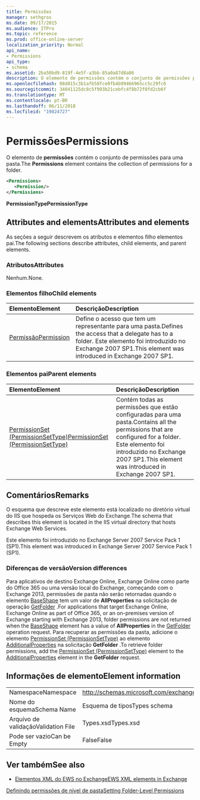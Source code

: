 ```yaml
---
title: Permissões
manager: sethgros
ms.date: 09/17/2015
ms.audience: ITPro
ms.topic: reference
ms.prod: office-online-server
localization_priority: Normal
api_name:
- Permissions
api_type:
- schema
ms.assetid: 2ba50bd9-819f-4e5f-a3bb-85a0a87d8a86
description: O elemento de permissões contém o conjunto de permissões para uma pasta.
ms.openlocfilehash: 08d015c3b1afb58fce0fb4b99466965cc5c29fc6
ms.sourcegitcommit: 34041125dc8c5f993b21cebfc4f8b72f0fd2cb6f
ms.translationtype: MT
ms.contentlocale: pt-BR
ms.lasthandoff: 06/11/2018
ms.locfileid: "19824727"
---
```

# <a name="permissions"></a><span data-ttu-id="eb7b4-103">Permissões</span><span class="sxs-lookup"><span data-stu-id="eb7b4-103">Permissions</span></span>

<span data-ttu-id="eb7b4-104">O elemento de **permissões** contém o conjunto de permissões para uma pasta.</span><span class="sxs-lookup"><span data-stu-id="eb7b4-104">The **Permissions** element contains the collection of permissions for a folder.</span></span> 
  
```XML
<Permissions>
   <Permission/>
</Permissions>
```

 <span data-ttu-id="eb7b4-105">**PermissionType**</span><span class="sxs-lookup"><span data-stu-id="eb7b4-105">**PermissionType**</span></span>
## <a name="attributes-and-elements"></a><span data-ttu-id="eb7b4-106">Attributes and elements</span><span class="sxs-lookup"><span data-stu-id="eb7b4-106">Attributes and elements</span></span>

<span data-ttu-id="eb7b4-107">As seções a seguir descrevem os atributos e elementos filho elementos pai.</span><span class="sxs-lookup"><span data-stu-id="eb7b4-107">The following sections describe attributes, child elements, and parent elements.</span></span>
  
### <a name="attributes"></a><span data-ttu-id="eb7b4-108">Atributos</span><span class="sxs-lookup"><span data-stu-id="eb7b4-108">Attributes</span></span>

<span data-ttu-id="eb7b4-109">Nenhum.</span><span class="sxs-lookup"><span data-stu-id="eb7b4-109">None.</span></span>
  
### <a name="child-elements"></a><span data-ttu-id="eb7b4-110">Elementos filho</span><span class="sxs-lookup"><span data-stu-id="eb7b4-110">Child elements</span></span>

|<span data-ttu-id="eb7b4-111">**Elemento**</span><span class="sxs-lookup"><span data-stu-id="eb7b4-111">**Element**</span></span>|<span data-ttu-id="eb7b4-112">**Descrição**</span><span class="sxs-lookup"><span data-stu-id="eb7b4-112">**Description**</span></span>|
|:-----|:-----|
|[<span data-ttu-id="eb7b4-113">Permissão</span><span class="sxs-lookup"><span data-stu-id="eb7b4-113">Permission</span></span>](permission.md) <br/> |<span data-ttu-id="eb7b4-114">Define o acesso que tem um representante para uma pasta.</span><span class="sxs-lookup"><span data-stu-id="eb7b4-114">Defines the access that a delegate has to a folder.</span></span> <span data-ttu-id="eb7b4-115">Este elemento foi introduzido no Exchange 2007 SP1.</span><span class="sxs-lookup"><span data-stu-id="eb7b4-115">This element was introduced in Exchange 2007 SP1.</span></span>  <br/> |
   
### <a name="parent-elements"></a><span data-ttu-id="eb7b4-116">Elementos pai</span><span class="sxs-lookup"><span data-stu-id="eb7b4-116">Parent elements</span></span>

|<span data-ttu-id="eb7b4-117">**Elemento**</span><span class="sxs-lookup"><span data-stu-id="eb7b4-117">**Element**</span></span>|<span data-ttu-id="eb7b4-118">**Descrição**</span><span class="sxs-lookup"><span data-stu-id="eb7b4-118">**Description**</span></span>|
|:-----|:-----|
|[<span data-ttu-id="eb7b4-119">PermissionSet (PermissionSetType)</span><span class="sxs-lookup"><span data-stu-id="eb7b4-119">PermissionSet (PermissionSetType)</span></span>](permissionset-permissionsettype.md) <br/> |<span data-ttu-id="eb7b4-120">Contém todas as permissões que estão configuradas para uma pasta.</span><span class="sxs-lookup"><span data-stu-id="eb7b4-120">Contains all the permissions that are configured for a folder.</span></span> <span data-ttu-id="eb7b4-121">Este elemento foi introduzido no Exchange 2007 SP1.</span><span class="sxs-lookup"><span data-stu-id="eb7b4-121">This element was introduced in Exchange 2007 SP1.</span></span>  <br/> |
   
## <a name="remarks"></a><span data-ttu-id="eb7b4-122">Comentários</span><span class="sxs-lookup"><span data-stu-id="eb7b4-122">Remarks</span></span>

<span data-ttu-id="eb7b4-123">O esquema que descreve este elemento está localizado no diretório virtual do IIS que hospeda os Serviços Web do Exchange.</span><span class="sxs-lookup"><span data-stu-id="eb7b4-123">The schema that describes this element is located in the IIS virtual directory that hosts Exchange Web Services.</span></span>
  
<span data-ttu-id="eb7b4-124">Este elemento foi introduzido no Exchange Server 2007 Service Pack 1 (SP1).</span><span class="sxs-lookup"><span data-stu-id="eb7b4-124">This element was introduced in Exchange Server 2007 Service Pack 1 (SP1).</span></span>
  
### <a name="version-differences"></a><span data-ttu-id="eb7b4-125">Diferenças de versão</span><span class="sxs-lookup"><span data-stu-id="eb7b4-125">Version differences</span></span>

<span data-ttu-id="eb7b4-126">Para aplicativos de destino Exchange Online, Exchange Online como parte do Office 365 ou uma versão local do Exchange, começando com o Exchange 2013, permissões de pasta não serão retornadas quando o elemento [BaseShape](baseshape.md) tem um valor de **AllProperties** na solicitação de operação [GetFolder](getfolder-operation.md) .</span><span class="sxs-lookup"><span data-stu-id="eb7b4-126">For applications that target Exchange Online, Exchange Online as part of Office 365, or an on-premises version of Exchange starting with Exchange 2013, folder permissions are not returned when the [BaseShape](baseshape.md) element has a value of **AllProperties** in the [GetFolder](getfolder-operation.md) operation request.</span></span> <span data-ttu-id="eb7b4-127">Para recuperar as permissões da pasta, adicione o elemento [PermissionSet (PermissionSetType)](permissionset-permissionsettype.md) ao elemento [AdditionalProperties](additionalproperties.md) na solicitação **GetFolder** .</span><span class="sxs-lookup"><span data-stu-id="eb7b4-127">To retrieve folder permissions, add the [PermissionSet (PermissionSetType)](permissionset-permissionsettype.md) element to the [AdditionalProperties](additionalproperties.md) element in the **GetFolder** request.</span></span> 
  
## <a name="element-information"></a><span data-ttu-id="eb7b4-128">Informações de elemento</span><span class="sxs-lookup"><span data-stu-id="eb7b4-128">Element information</span></span>

|||
|:-----|:-----|
|<span data-ttu-id="eb7b4-129">Namespace</span><span class="sxs-lookup"><span data-stu-id="eb7b4-129">Namespace</span></span>  <br/> |http://schemas.microsoft.com/exchange/services/2006/types  <br/> |
|<span data-ttu-id="eb7b4-130">Nome do esquema</span><span class="sxs-lookup"><span data-stu-id="eb7b4-130">Schema Name</span></span>  <br/> |<span data-ttu-id="eb7b4-131">Esquema de tipos</span><span class="sxs-lookup"><span data-stu-id="eb7b4-131">Types schema</span></span>  <br/> |
|<span data-ttu-id="eb7b4-132">Arquivo de validação</span><span class="sxs-lookup"><span data-stu-id="eb7b4-132">Validation File</span></span>  <br/> |<span data-ttu-id="eb7b4-133">Types.xsd</span><span class="sxs-lookup"><span data-stu-id="eb7b4-133">Types.xsd</span></span>  <br/> |
|<span data-ttu-id="eb7b4-134">Pode ser vazio</span><span class="sxs-lookup"><span data-stu-id="eb7b4-134">Can be Empty</span></span>  <br/> |<span data-ttu-id="eb7b4-135">False</span><span class="sxs-lookup"><span data-stu-id="eb7b4-135">False</span></span>  <br/> |
   
## <a name="see-also"></a><span data-ttu-id="eb7b4-136">Ver também</span><span class="sxs-lookup"><span data-stu-id="eb7b4-136">See also</span></span>



- [<span data-ttu-id="eb7b4-137">Elementos XML do EWS no Exchange</span><span class="sxs-lookup"><span data-stu-id="eb7b4-137">EWS XML elements in Exchange</span></span>](ews-xml-elements-in-exchange.md)


[<span data-ttu-id="eb7b4-138">Definindo permissões de nível de pasta</span><span class="sxs-lookup"><span data-stu-id="eb7b4-138">Setting Folder-Level Permissions</span></span>](http://msdn.microsoft.com/library/c7530e86-5112-401c-b10a-9c054ae59f07%28Office.15%29.aspx)

